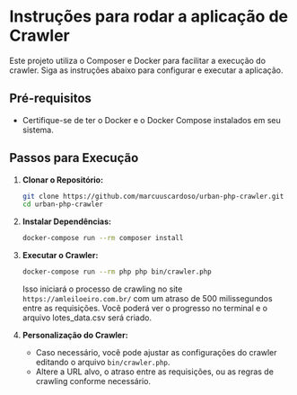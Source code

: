 # Instruções para rodar a aplicação de Crawler

Este projeto utiliza o Composer e Docker para facilitar a execução do crawler. Siga as instruções abaixo para configurar e executar a aplicação.

## Pré-requisitos
- Certifique-se de ter o Docker e o Docker Compose instalados em seu sistema.

## Passos para Execução

1. **Clonar o Repositório:**
   ```bash
   git clone https://github.com/marcuuscardoso/urban-php-crawler.git
   cd urban-php-crawler
   ```

2. **Instalar Dependências:**
   ```bash
   docker-compose run --rm composer install
   ```

3. **Executar o Crawler:**
   ```bash
   docker-compose run --rm php php bin/crawler.php
   ```

   Isso iniciará o processo de crawling no site `https://amleiloeiro.com.br/` com um atraso de 500 milissegundos entre as requisições. Você poderá ver o progresso no terminal e o arquivo lotes_data.csv será criado.


4. **Personalização do Crawler:**
    - Caso necessário, você pode ajustar as configurações do crawler editando o arquivo `bin/crawler.php`.
    - Altere a URL alvo, o atraso entre as requisições, ou as regras de crawling conforme necessário.